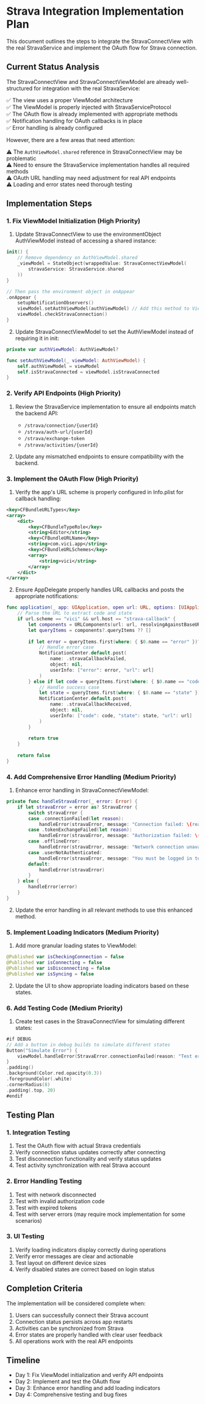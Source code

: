 # Strava Integration Implementation Plan

This document outlines the steps to integrate the StravaConnectView with the real StravaService and implement the OAuth flow for Strava connection.

## Current Status Analysis

The StravaConnectView and StravaConnectViewModel are already well-structured for integration with the real StravaService:

✅ The view uses a proper ViewModel architecture  
✅ The ViewModel is properly injected with StravaServiceProtocol  
✅ The OAuth flow is already implemented with appropriate methods  
✅ Notification handling for OAuth callbacks is in place  
✅ Error handling is already configured  

However, there are a few areas that need attention:

⚠️ The `AuthViewModel.shared` reference in StravaConnectView may be problematic  
⚠️ Need to ensure the StravaService implementation handles all required methods  
⚠️ OAuth URL handling may need adjustment for real API endpoints  
⚠️ Loading and error states need thorough testing  

## Implementation Steps

### 1. Fix ViewModel Initialization (High Priority)

1. Update StravaConnectView to use the environmentObject AuthViewModel instead of accessing a shared instance:

```swift
init() {
    // Remove dependency on AuthViewModel.shared
    _viewModel = StateObject(wrappedValue: StravaConnectViewModel(
        stravaService: StravaService.shared
    ))
}

// Then pass the environment object in onAppear
.onAppear {
    setupNotificationObservers()
    viewModel.setAuthViewModel(authViewModel) // Add this method to ViewModel
    viewModel.checkStravaConnection()
}
```

2. Update StravaConnectViewModel to set the AuthViewModel instead of requiring it in init:

```swift
private var authViewModel: AuthViewModel?

func setAuthViewModel(_ viewModel: AuthViewModel) {
    self.authViewModel = viewModel
    self.isStravaConnected = viewModel.isStravaConnected
}
```

### 2. Verify API Endpoints (High Priority)

1. Review the StravaService implementation to ensure all endpoints match the backend API:
   - `/strava/connection/{userId}`
   - `/strava/auth-url/{userId}`
   - `/strava/exchange-token`
   - `/strava/activities/{userId}`

2. Update any mismatched endpoints to ensure compatibility with the backend.

### 3. Implement the OAuth Flow (High Priority)

1. Verify the app's URL scheme is properly configured in Info.plist for callback handling:

```xml
<key>CFBundleURLTypes</key>
<array>
    <dict>
        <key>CFBundleTypeRole</key>
        <string>Editor</string>
        <key>CFBundleURLName</key>
        <string>com.vici.app</string>
        <key>CFBundleURLSchemes</key>
        <array>
            <string>vici</string>
        </array>
    </dict>
</array>
```

2. Ensure AppDelegate properly handles URL callbacks and posts the appropriate notifications:

```swift
func application(_ app: UIApplication, open url: URL, options: [UIApplication.OpenURLOptionsKey : Any] = [:]) -> Bool {
    // Parse the URL to extract code and state
    if url.scheme == "vici" && url.host == "strava-callback" {
        let components = URLComponents(url: url, resolvingAgainstBaseURL: false)
        let queryItems = components?.queryItems ?? []
        
        if let error = queryItems.first(where: { $0.name == "error" })?.value {
            // Handle error case
            NotificationCenter.default.post(
                name: .stravaCallbackFailed,
                object: nil,
                userInfo: ["error": error, "url": url]
            )
        } else if let code = queryItems.first(where: { $0.name == "code" })?.value {
            // Handle success case
            let state = queryItems.first(where: { $0.name == "state" })?.value ?? ""
            NotificationCenter.default.post(
                name: .stravaCallbackReceived,
                object: nil,
                userInfo: ["code": code, "state": state, "url": url]
            )
        }
        
        return true
    }
    
    return false
}
```

### 4. Add Comprehensive Error Handling (Medium Priority)

1. Enhance error handling in StravaConnectViewModel:

```swift
private func handleStravaError(_ error: Error) {
    if let stravaError = error as? StravaError {
        switch stravaError {
        case .connectionFailed(let reason):
            handleError(stravaError, message: "Connection failed: \(reason)")
        case .tokenExchangeFailed(let reason):
            handleError(stravaError, message: "Authorization failed: \(reason)")
        case .offlineError:
            handleError(stravaError, message: "Network connection unavailable. Please check your connection and try again.")
        case .userNotAuthenticated:
            handleError(stravaError, message: "You must be logged in to connect with Strava")
        default:
            handleError(stravaError)
        }
    } else {
        handleError(error)
    }
}
```

2. Update the error handling in all relevant methods to use this enhanced method.

### 5. Implement Loading Indicators (Medium Priority)

1. Add more granular loading states to ViewModel:

```swift
@Published var isCheckingConnection = false
@Published var isConnecting = false
@Published var isDisconnecting = false
@Published var isSyncing = false
```

2. Update the UI to show appropriate loading indicators based on these states.

### 6. Add Testing Code (Medium Priority)

1. Create test cases in the StravaConnectView for simulating different states:

```swift
#if DEBUG
// Add a button in debug builds to simulate different states
Button("Simulate Error") {
    viewModel.handleError(StravaError.connectionFailed(reason: "Test error"))
}
.padding()
.background(Color.red.opacity(0.3))
.foregroundColor(.white)
.cornerRadius(8)
.padding(.top, 20)
#endif
```

## Testing Plan

### 1. Integration Testing

1. Test the OAuth flow with actual Strava credentials
2. Verify connection status updates correctly after connecting
3. Test disconnection functionality and verify status updates
4. Test activity synchronization with real Strava account

### 2. Error Handling Testing

1. Test with network disconnected
2. Test with invalid authorization code
3. Test with expired tokens
4. Test with server errors (may require mock implementation for some scenarios)

### 3. UI Testing

1. Verify loading indicators display correctly during operations
2. Verify error messages are clear and actionable
3. Test layout on different device sizes
4. Verify disabled states are correct based on login status

## Completion Criteria

The implementation will be considered complete when:

1. Users can successfully connect their Strava account
2. Connection status persists across app restarts
3. Activities can be synchronized from Strava
4. Error states are properly handled with clear user feedback
5. All operations work with the real API endpoints

## Timeline

- Day 1: Fix ViewModel initialization and verify API endpoints
- Day 2: Implement and test the OAuth flow
- Day 3: Enhance error handling and add loading indicators
- Day 4: Comprehensive testing and bug fixes 
